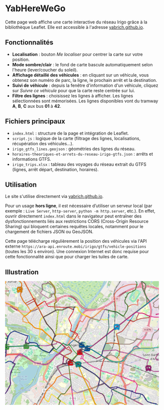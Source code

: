# YabHereWeGo

Cette page web affiche une carte interactive du réseau Irigo grâce à la bibliothèque Leaflet. Elle est accessible à l'adresse [yabrich.github.io](https://yabrich.github.io).

## Fonctionnalités

- **Localisation** : bouton *Me localiser* pour centrer la carte sur votre position.
- **Mode sombre/clair** : le fond de carte bascule automatiquement selon l'heure (lever/coucher du soleil).
- **Affichage détaillé des véhicules** : en cliquant sur un véhicule, vous obtenez son numéro de parc, la ligne, le prochain arrêt et la destination.
- **Suivi de véhicule** : depuis la fenêtre d'information d'un véhicule, cliquez sur *Suivre ce véhicule* pour que la carte reste centrée sur lui.
- **Filtre des lignes** : choisissez les lignes à afficher. Les lignes sélectionnées sont mémorisées. Les lignes disponibles vont du tramway **A**, **B**, **C** aux bus **01** à **42**.

## Fichiers principaux

- `index.html` : structure de la page et intégration de Leaflet.
- `script.js` : logique de la carte (filtrage des lignes, localisations, récupération des véhicules...).
- `irigo_gtfs_lines.geojson` : géométries des lignes du réseau.
- `horaires-theoriques-et-arrets-du-reseau-irigo-gtfs.json` : arrêts et informations GTFS.
- `irigo_trips.xlsx` : tableau des voyages du réseau extrait du GTFS (lignes, arrêt départ, destination, horaires).

## Utilisation

Le site s'utilise directement via [yabrich.github.io](https://yabrich.github.io).

Pour un usage __hors ligne__, il est nécessaire d’utiliser un serveur local (par exemple : `Live Server`, `http-server`, `python -m http.server`, etc.). En effet, ouvrir directement `index.html` dans le navigateur peut entraîner des dysfonctionnements liés aux restrictions CORS (Cross-Origin Resource Sharing) qui bloquent certaines requêtes locales, notamment pour le chargement de fichiers JSON ou GeoJSON.

Cette page télécharge régulièrement la position des véhicules via l'API externe `https://ara-api.enroute.mobi/irigo/gtfs/vehicle-positions` (toutes les 30 s environ). Une connexion Internet est donc requise pour cette fonctionnalité ainsi que pour charger les tuiles de carte.

## Illustration

![Aperçu de la carte](img/map.png)
